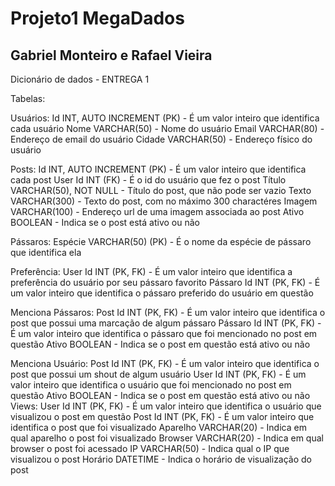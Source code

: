 # Projeto1 MegaDados
## Gabriel Monteiro e Rafael Vieira

Dicionário de dados - ENTREGA 1

Tabelas:

Usuários:
Id INT, AUTO INCREMENT (PK) - É um valor inteiro que identifica cada usuário
Nome VARCHAR(50) - Nome do usuário
Email VARCHAR(80) - Endereço de email do usuário
Cidade VARCHAR(50) - Endereço físico do usuário

Posts:
Id INT, AUTO INCREMENT (PK) - É um valor inteiro que identifica cada post
User Id INT (FK) - É o id do usuário que fez o post
Título VARCHAR(50), NOT NULL - Título do post, que não pode ser vazio
Texto VARCHAR(300) - Texto do post, com no máximo 300 charactéres
Imagem VARCHAR(100) - Endereço url de uma imagem associada ao post
Ativo BOOLEAN - Indica se o post está ativo ou não

Pássaros:
Espécie VARCHAR(50) (PK) - É o nome da espécie de pássaro que identifica ela

Preferência:
User Id INT (PK, FK) - É um valor inteiro que identifica a preferência do usuário por seu pássaro favorito
Pássaro Id INT (PK, FK) - É um valor inteiro que identifica o pássaro preferido do usuário em questão

Menciona Pássaros:
Post Id INT (PK, FK) - É um valor inteiro que identifica o post que possui uma marcação de algum pássaro 
Pássaro Id INT (PK, FK) - É um valor inteiro que identifica o pássaro que foi mencionado no post em questão
Ativo BOOLEAN - Indica se o post em questão está ativo ou não

Menciona Usuário:
Post Id INT (PK, FK) - É um valor inteiro que identifica o post que possui um shout de algum usuário
User Id INT (PK, FK) - É um valor inteiro que identifica o usuário que foi mencionado no post em questão
Ativo BOOLEAN - Indica se o post em questão está ativo ou não
Views:
User Id INT (PK, FK) - É um valor inteiro que identifica o usuário que visualizou o post em questão
Post Id INT (PK, FK) - É um valor inteiro que identifica o post que foi visualizado
Aparelho VARCHAR(20) - Indica em qual aparelho o post foi visualizado
Browser VARCHAR(20) - Indica em qual browser o post foi acessado
IP VARCHAR(50) - Indica qual o IP que visualizou o post
Horário DATETIME - Indica o horário de visualização do post



